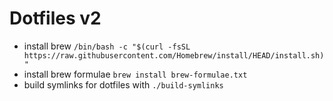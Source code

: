 # Dotfiles v2

- install brew `/bin/bash -c "$(curl -fsSL https://raw.githubusercontent.com/Homebrew/install/HEAD/install.sh)"`
- install brew formulae `brew install brew-formulae.txt`
- build symlinks for dotfiles with `./build-symlinks`
